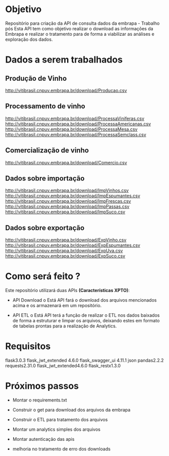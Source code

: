 # Objetivo
Repositório para criação da API de consulta dados da embrapa - Trabalho pós
Esta API tem como objetivo realizar o download as informações da Embrapa e realizar o tratamento para de forma a viabilizar as análises e exploração dos dados.

# Dados a serem trabalhados

## Produção de Vinho
http://vitibrasil.cnpuv.embrapa.br/download/Producao.csv
## Processamento de vinho
http://vitibrasil.cnpuv.embrapa.br/download/ProcessaViniferas.csv
http://vitibrasil.cnpuv.embrapa.br/download/ProcessaAmericanas.csv
http://vitibrasil.cnpuv.embrapa.br/download/ProcessaMesa.csv
http://vitibrasil.cnpuv.embrapa.br/download/ProcessaSemclass.csv
## Comercialização de vinho
http://vitibrasil.cnpuv.embrapa.br/download/Comercio.csv
## Dados sobre importação
http://vitibrasil.cnpuv.embrapa.br/download/ImpVinhos.csv
http://vitibrasil.cnpuv.embrapa.br/download/ImpEspumantes.csv
http://vitibrasil.cnpuv.embrapa.br/download/ImpFrescas.csv
http://vitibrasil.cnpuv.embrapa.br/download/ImpPassas.csv
http://vitibrasil.cnpuv.embrapa.br/download/ImpSuco.csv
## Dados sobre exportação
http://vitibrasil.cnpuv.embrapa.br/download/ExpVinho.csv
http://vitibrasil.cnpuv.embrapa.br/download/ExpEspumantes.csv
http://vitibrasil.cnpuv.embrapa.br/download/ExpUva.csv
http://vitibrasil.cnpuv.embrapa.br/download/ExpSuco.csv

# Como será feito ?

Este repositório utilizará duas APIs **(Características XPTO)**:

* API Download
o Está API fará o download dos arquivos mencionados acima e os armazenará em um repositório.

* API ETL
o Está API terá a função de realizar o ETL nos dados baixados de forma a estruturar e limpar os arquivos, deixando estes em formato de tabelas prontas para a realização de Analytics. 

# Requisitos

flask3.0.3
flask_jwt_extended 4.6.0
flask_swagger_ui 4.11.1
json
pandas2.2.2
requests2.31.0
flask_jwt_extended4.6.0
flask_restx1.3.0

# Próximos passos

- Montar o requirements.txt
- Construir o get para download dos arquivos da embrapa
- Construir o ETL para tratamento dos arquivos
- Montar um analytics simples dos arquivos
- Montar autenticação das apis

- melhoria no tratamento de erro dos downloads